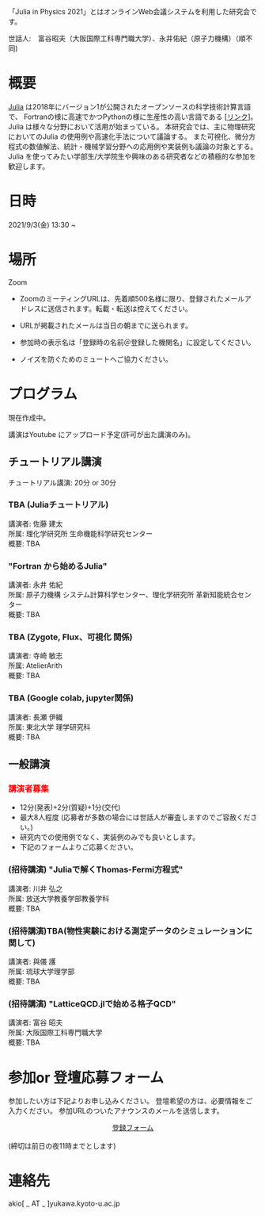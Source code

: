 「Julia in Physics 2021」とはオンラインWeb会議システムを利用した研究会です。

世話人:　富谷昭夫（大阪国際工科専門職大学）、永井佑紀（原子力機構）（順不同)

# 概要
[Julia](https://julialang.org/) は2018年にバージョン1が公開されたオープンソースの科学技術計算言語で、
Fortranの様に高速でかつPythonの様に生産性の高い言語である [[リンク](https://www.geidai.ac.jp/~marui/julialang/why_we_created_julia/index.html)]。
Julia は様々な分野において活用が始まっている。
本研究会では、主に物理研究においてのJulia の使用例や高速化手法について議論する。
また可視化、微分方程式の数値解法、統計・機械学習分野への応用例や実装例も議論の対象とする。
Julia を使ってみたい学部生/大学院生や興味のある研究者などの積極的な参加を歓迎します。

# 日時
2021/9/3(金)
13:30 ~ 

# 場所
Zoom

* ZoomのミーティングURLは、先着順500名様に限り、登録されたメールアドレスに送信されます。転載・転送は控えてください。
* URLが掲載されたメールは当日の朝までに送られます。

* 参加時の表示名は「登録時の名前＠登録した機関名」に設定してください。
* ノイズを防ぐためのミュートへご協力ください。

# プログラム
現在作成中。

講演はYoutube にアップロード予定(許可が出た講演のみ)。

## チュートリアル講演
チュートリアル講演: 20分 or 30分

### TBA (Juliaチュートリアル)
講演者: 佐藤 建太 <br>
所属: 理化学研究所 生命機能科学研究センター <br>
概要: TBA <br> 

### "Fortran から始めるJulia"
講演者: 永井 佑紀 <br>
所属: 原子力機構 システム計算科学センター、理化学研究所 革新知能統合センター<br>
概要: TBA <br> 

### TBA (Zygote, Flux、可視化 関係)
講演者: 寺崎 敏志 <br>
所属: AtelierArith <br> 
概要: TBA <br> 

### TBA (Google colab, jupyter関係)
講演者: 長瀬 伊織 <br>
所属: 東北大学 理学研究科 <br> 
概要: TBA <br> 

## 一般講演

### <font color="red">講演者募集</font>
- 12分(発表)+2分(質疑)+1分(交代)
- 最大8人程度 (応募者が多数の場合には世話人が審査しますのでご容赦ください。)
- 研究内での使用例でなく、実装例のみでも良いとします。
- 下記のフォームよりご応募ください。

### (招待講演) "Juliaで解くThomas-Fermi方程式"
講演者: 川井 弘之 <br>
所属: 放送大学教養学部教養学科 <br>
概要: TBA <br> 

### (招待講演)TBA(物性実験における測定データのシミュレーションに関して)
講演者: 與儀 護 <br>
所属: 琉球大学理学部 <br>
概要: TBA <br> 

### (招待講演) "LatticeQCD.jlで始める格子QCD"
講演者: 富谷 昭夫<br>
所属: 大阪国際工科専門職大学 <br>
概要: TBA <br>

# 参加or 登壇応募フォーム

参加したい方は下記よりお申し込みください。
登壇希望の方は、必要情報をご入力ください。
参加URLのついたアナウンスのメールを送信します。<br>
 
<center>
<a href="https://docs.google.com/forms/d/e/1FAIpQLSeZFI5S7xPB9LpY_72m1EGJQrnyFoXN2lrNj6sXep8iETjFPQ/viewform">登録フォーム</a>
</center> 
<br>
(締切は前日の夜11時までとします)

# 連絡先

akio[ _ AT _ ]yukawa.kyoto-u.ac.jp




